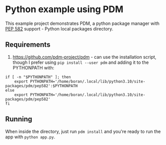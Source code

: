 # Python example using PDM

This example project demonstrates PDM, a python package manager with [PEP
582](https://github.com/pdm-project/pdm) support - Python local packages
directory.

## Requirements

1. https://github.com/pdm-project/pdm - can use the installation script, though
   I prefer using `pip install --user pdm` and adding it to the PYTHONPATH
   with:

```
if [ -n "$PYTHONPATH" ]; then
    export PYTHONPATH='/home/boran/.local/lib/python3.10/site-packages/pdm/pep582':$PYTHONPATH
else
    export PYTHONPATH='/home/boran/.local/lib/python3.10/site-packages/pdm/pep582'
fi
```

## Running

When inside the directory, just run `pdm install` and you're ready to run the
app with `python app.py`.
